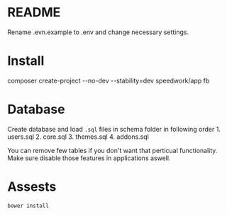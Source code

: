 # README #

Rename .evn.example to .env and change necessary settings.

# Install 
composer create-project --no-dev --stability=dev speedwork/app fb

# Database

Create database and load `.sql` files in schema folder in following order
    1. users.sql
    2. core.sql
    3. themes.sql
    4. addons.sql

You can remove few tables if you don't want that perticual functionality. 
Make sure disable those features in applications aswell.

# Assests
    bower install